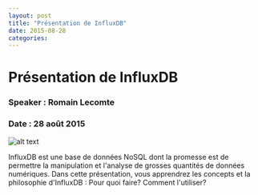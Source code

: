 ```yaml
---
layout: post
title: "Présentation de InfluxDB"
date: 2015-08-28
categories:
---
```


# Présentation de InfluxDB

### Speaker : Romain Lecomte
### Date : 28 août 2015

![alt text](https://github.com/valtech-bigdata/images/influxdb.png "InfluxDB")

InfluxDB est une base de données NoSQL dont la promesse est de permettre la manipulation et l'analyse de grosses quantités de données numériques.
Dans cette présentation, vous apprendrez les concepts et la philosophie d'InfluxDB : Pour quoi faire? Comment l'utiliser?
